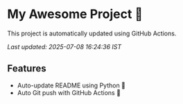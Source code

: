 # My Awesome Project 🚀

This project is automatically updated using GitHub Actions.

_Last updated: 2025-07-08 16:24:36 IST_

## Features
- Auto-update README using Python 🐍
- Auto Git push with GitHub Actions 🤖

